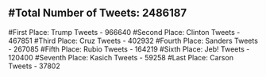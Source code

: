 #Total Number of Tweets: 2486187 
---
#First Place: Trump Tweets - 966640
#Second Place: Clinton Tweets - 467851
#Third Place: Cruz Tweets - 402932
#Fourth Place: Sanders Tweets - 267085
#Fifth Place: Rubio Tweets - 164219
#Sixth Place: Jeb! Tweets - 120400
#Seventh Place: Kasich Tweets - 59258
#Last Place: Carson Tweets - 37802
